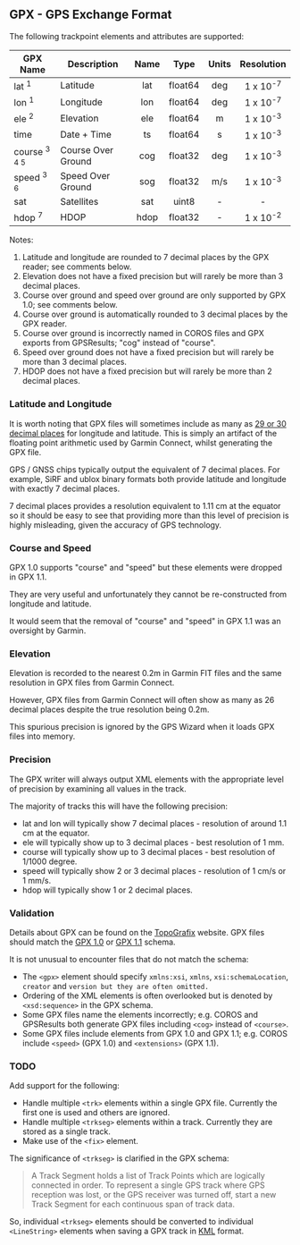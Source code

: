 ## GPX - GPS Exchange Format

The following trackpoint elements and attributes are supported:

| GPX Name                | Description        | Name |  Type   | Units |     Resolution      |
| ----------------------- | ------------------ | :--: | :-----: | :---: | :-----------------: |
| lat <sup>1</sup>        | Latitude           | lat  | float64 |  deg  | 1 x 10<sup>-7</sup> |
| lon <sup>1</sup>        | Longitude          | lon  | float64 |  deg  | 1 x 10<sup>-7</sup> |
| ele <sup>2</sup>        | Elevation          | ele  | float64 |   m   | 1 x 10<sup>-3</sup> |
| time                    | Date + Time        |  ts  | float64 |   s   | 1 x 10<sup>-3</sup> |
| course <sup>3 4 5</sup> | Course Over Ground | cog  | float32 |  deg  | 1 x 10<sup>-3</sup> |
| speed <sup>3 6</sup>    | Speed Over Ground  | sog  | float32 |  m/s  | 1 x 10<sup>-3</sup> |
| sat                     | Satellites         | sat  |  uint8  |   -   |          -          |
| hdop <sup>7</sup>       | HDOP               | hdop | float32 |   -   | 1 x 10<sup>-2</sup> |

Notes:

1. Latitude and longitude are rounded to 7 decimal places by the GPX reader; see comments below.
2. Elevation does not have a fixed precision but will rarely be more than 3 decimal places.
3. Course over ground and speed over ground are only supported by GPX 1.0; see comments below.
4. Course over ground is automatically rounded to 3 decimal places by the GPX reader.
5. Course over ground is incorrectly named in COROS files and GPX exports from GPSResults; "cog" instead of "course".
6. Speed over ground does not have a fixed precision but will rarely be more than 3 decimal places.
7. HDOP does not have a fixed precision but will rarely be more than 2 decimal places.



### Latitude and Longitude

It is worth noting that GPX files will sometimes include as many as [29 or 30 decimal places](https://towardsdatascience.com/parsing-fitness-tracker-data-with-python-a59e7dc17418) for longitude and latitude. This is simply an artifact of the floating point arithmetic used by Garmin Connect, whilst generating the GPX file.

GPS / GNSS chips typically output the equivalent of 7 decimal places. For example, SiRF and ublox binary formats both provide latitude and longitude with exactly 7 decimal places.

7 decimal places provides a resolution equivalent to 1.11 cm at the equator so it should be easy to see that providing more than this level of precision is highly misleading, given the accuracy of GPS technology.



### Course and Speed

GPX 1.0 supports "course" and "speed" but these elements were dropped in GPX 1.1.

They are very useful and unfortunately they cannot be re-constructed from longitude and latitude.

It would seem that the removal of "course" and "speed" in GPX 1.1 was an oversight by Garmin.



### Elevation

Elevation is recorded to the nearest 0.2m in Garmin FIT files and the same resolution in GPX files from Garmin Connect.

However, GPX files from Garmin Connect will often show as many as 26 decimal places despite the true resolution being 0.2m.

This spurious precision is ignored by the GPS Wizard when it loads GPX files into memory.



### Precision

The GPX writer will always output XML elements with the appropriate level of precision by examining all values in the track.

The majority of tracks this will have the following precision:

- lat and lon will typically show 7 decimal places - resolution of around 1.1 cm at the equator.
- ele will typically show up to 3 decimal places - best resolution of 1 mm.
- course will typically show up to 3 decimal places - best resolution of 1/1000 degree.
- speed will typically show 2 or 3 decimal places - resolution of 1 cm/s or 1 mm/s.
- hdop will typically show 1 or 2 decimal places.



### Validation

Details about GPX can be found on the [TopoGrafix](https://www.topografix.com/gpx.asp) website. GPX files should match the [GPX 1.0](http://www.topografix.com/GPX/1/0/gpx.xsd) or [GPX 1.1](http://www.topografix.com/GPX/1/1/gpx.xsd) schema.

It is not unusual to encounter files that do not match the schema:

- The `<gpx>` element should specify `xmlns:xsi`, `xmlns`, `xsi:schemaLocation`, `creator` and `version but they are often omitted.`
- Ordering of the XML elements is often overlooked but is denoted by `<xsd:sequence>` in the GPX schema.
- Some GPX files name the elements incorrectly; e.g. COROS and GPSResults both generate GPX files including `<cog>` instead of `<course>`.
- Some GPX files include elements from GPX 1.0 and GPX 1.1; e.g. COROS include `<speed>` (GPX 1.0) and `<extensions>` (GPX 1.1).



### TODO

Add support for the following:

- Handle multiple `<trk>` elements within a single GPX file. Currently the first one is used and others are ignored.
- Handle multiple `<trkseg>` elements within a track.  Currently they are stored as a single track.
- Make use of the `<fix>` element.

The significance of `<trkseg>` is clarified in the GPX schema:

> A Track Segment holds a list of Track Points which are logically connected in order. To represent a single GPS track where GPS reception was lost, or the GPS receiver was turned off, start a new Track Segment for each continuous span of track data.

So, individual `<trkseg>` elements should be converted to individual `<LineString>` elements when saving a GPX track in [KML](kml.md) format.

